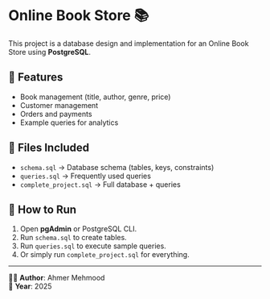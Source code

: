 # Online Book Store 📚

This project is a database design and implementation for an Online Book Store using **PostgreSQL**.

## 📌 Features
- Book management (title, author, genre, price)
- Customer management
- Orders and payments
- Example queries for analytics

## 📂 Files Included
- `schema.sql` → Database schema (tables, keys, constraints)
- `queries.sql` → Frequently used queries
- `complete_project.sql` → Full database + queries

## 🚀 How to Run
1. Open **pgAdmin** or PostgreSQL CLI.
2. Run `schema.sql` to create tables.
3. Run `queries.sql` to execute sample queries.
4. Or simply run `complete_project.sql` for everything.

---

👨‍💻 **Author**: Ahmer Mehmood  
📅 **Year**: 2025
